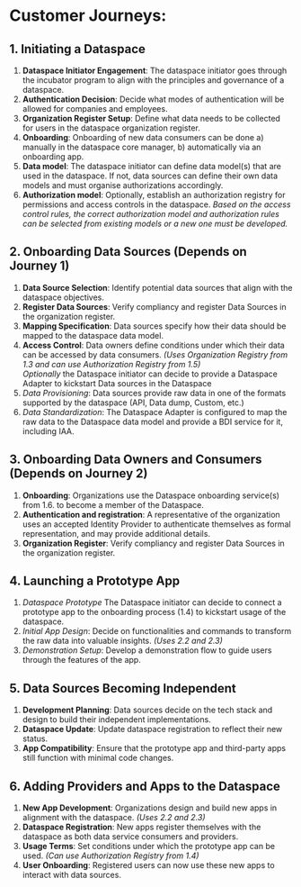 # Customer Journeys:

## 1. Initiating a Dataspace

1. **Dataspace Initiator Engagement**: The dataspace initiator goes through the incubator program to align with the principles and governance of a dataspace.
2. **Authentication Decision**: Decide what modes of authentication will be allowed for companies and employees.
3. **Organization Register Setup**: Define what data needs to be collected for users in the dataspace organization register.
4. **Onboarding**: Onboarding of new data consumers can be done a) manually in the dataspace core manager, b) automatically via an onboarding app.
5. **Data model**: The dataspace initiator can define data model(s) that are used in the dataspace. If not, data sources can define their own data models and must organise authorizations accordingly.
6. **Authorization model**: Optionally, establish an authorization registry for permissions and access controls in the dataspace. _Based on the access control rules, the correct authorization model and authorization rules can be selected from existing models or a new one must be developed._

## 2. Onboarding Data Sources (Depends on Journey 1)

1. **Data Source Selection**: Identify potential data sources that align with the dataspace objectives.
2. **Register Data Sources**: Verify compliancy and register Data Sources in the organization register.
3. **Mapping Specification**: Data sources specify how their data should be mapped to the dataspace data model.
4. **Access Control**: Data owners define conditions under which their data can be accessed by data consumers. _(Uses Organization Registry from 1.3 and can use Authorization Registry from 1.5)_  
_Optionally_ the Dataspace initiator can decide to provide a Dataspace Adapter to kickstart Data sources in the Dataspace
5. _Data Provisioning_: Data sources provide raw data in one of the formats supported by the dataspace (API, Data dump, Custom, etc.)
6. _Data Standardization_: The Dataspace Adapter is configured to map the raw data to the Dataspace data model and provide a BDI service for it, including IAA.

## 3. Onboarding Data Owners and Consumers (Depends on Journey 2) 
1. **Onboarding**: Organizations use the Dataspace onboarding service(s) from 1.6. to become a member of the Dataspace.
2. **Authentication and registration**: A representative of the organization uses an accepted Identity Provider to authenticate themselves as formal representation, and may provide additional details.
3. **Organization Register**: Verify compliancy and register Data Sources in the organization register.

## 4. Launching a Prototype App
1. _Dataspace Prototype_ The Dataspace initiator can decide to connect a prototype app to the onboarding process (1.4) to kickstart usage of the dataspace.
2. _Initial App Design_: Decide on functionalities and commands to transform the raw data into valuable insights. _(Uses 2.2 and 2.3)_
3. _Demonstration Setup_: Develop a demonstration flow to guide users through the features of the app.

## 5. Data Sources Becoming Independent

1. **Development Planning**: Data sources decide on the tech stack and design to build their independent implementations.
2. **Dataspace Update**: Update dataspace registration to reflect their new status.
3. **App Compatibility**: Ensure that the prototype app and third-party apps still function with minimal code changes.

## 6. Adding Providers and Apps to the Dataspace

1. **New App Development**: Organizations design and build new apps in alignment with the dataspace. _(Uses 2.2 and 2.3)_
2. **Dataspace Registration**: New apps register themselves with the dataspace as both data service consumers and providers.
3. **Usage Terms**: Set conditions under which the prototype app can be used. _(Can use Authorization Registry from 1.4)_
4. **User Onboarding**: Registered users can now use these new apps to interact with data sources.


